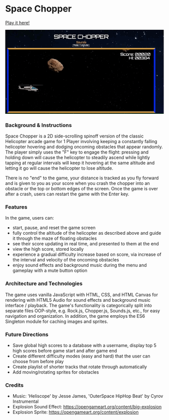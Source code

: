 # Space Chopper


[Play it here!](https://sheriffhoodie.github.io/space-chopper/)

![Gameplay Gif](assets/images/space-chopper.gif)

### Background & Instructions

Space Chopper is a 2D side-scrolling spinoff version of the classic Helicopter arcade game for 1 Player involving keeping a constantly falling helicopter hovering and dodging oncoming obstacles that appear randomly. The player simply uses the "F" key to engage the flight: pressing and holding down will cause the helicopter to steadily ascend while lightly tapping at regular intervals will keep it hovering at the same altitude and letting it go will cause the helicopter to lose altitude.

There is no "end" to the game, your distance is tracked as you fly forward and is given to you as your score when you crash the chopper into an obstacle or the top or bottom edges of the screen. Once the game is over after a crash, users can restart the game with the Enter key.

### Features

In the game, users can:

* start, pause, and reset the game screen
* fully control the altitude of the helicopter as described above and guide it through the maze of floating obstacles
* see their score updating in real time, and presented to them at the end
* view the high score, stored locally
* experience a gradual difficulty increase based on score, via increase of the interval and velocity of the oncoming obstacles
* enjoy sound effects and background music during the menu and gameplay with a mute button option


### Architecture and Technologies

The game uses vanilla JavaScript with HTML, CSS, and HTML Canvas for rendering with HTML5 Audio for sound effects and background music interface / playback. The game's functionality is categorically split into separate files OOP-style, e.g. Rock.js, Chopper.js, Sounds.js, etc., for easy navigation and organization. In addition, the game employs the ES6 Singleton module for caching images and sprites.

### Future Directions

* Save global high scores to a database with a username, display top 5 high scores before game start and after game end
* Create different difficulty modes (easy and hard) that the user can choose from before play
* Create playlist of shorter tracks that rotate through automatically
* Add moving/rotating sprites for obstacles

### Credits

* Music: 'Heliscope' by Jesse James,
       'OuterSpace HipHop Beat' by Cyrov Instrumental
* Explosion Sound Effect: https://opengameart.org/content/big-explosion
* Explosion Sprite: https://opengameart.org/content/explosion
